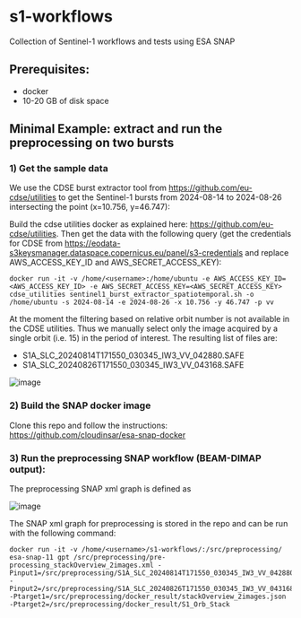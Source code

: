 # s1-workflows
Collection of Sentinel-1 workflows and tests using ESA SNAP

## Prerequisites:
- docker
- 10-20 GB of disk space

## Minimal Example: extract and run the preprocessing on two bursts

### 1) Get the sample data

We use the CDSE burst extractor tool from https://github.com/eu-cdse/utilities to get the Sentinel-1 bursts from 2024-08-14 to 2024-08-26 intersecting the point (x=10.756, y=46.747):

Build the cdse utilities docker as explained here: https://github.com/eu-cdse/utilities. Then get the data with the following query (get the credentials for CDSE from https://eodata-s3keysmanager.dataspace.copernicus.eu/panel/s3-credentials and replace AWS_ACCESS_KEY_ID and AWS_SECRET_ACCESS_KEY):

```
docker run -it -v /home/<username>:/home/ubuntu -e AWS_ACCESS_KEY_ID=<AWS_ACCESS_KEY_ID> -e AWS_SECRET_ACCESS_KEY=<AWS_SECRET_ACCESS_KEY> cdse_utilities sentinel1_burst_extractor_spatiotemporal.sh -o /home/ubuntu -s 2024-08-14 -e 2024-08-26 -x 10.756 -y 46.747 -p vv
```

At the moment the filtering based on relative orbit number is not available in the CDSE utilities. Thus we manually select only the image acquired by a single orbit (i.e. 15) in the period of interest. The resulting list of files are:
- S1A_SLC_20240814T171550_030345_IW3_VV_042880.SAFE
- S1A_SLC_20240826T171550_030345_IW3_VV_043168.SAFE

![image](https://github.com/user-attachments/assets/274ab2d9-345a-418a-88ac-be5300a4ad1c)


### 2) Build the SNAP docker image

Clone this repo and follow the instructions: https://github.com/cloudinsar/esa-snap-docker

### 3) Run the preprocessing SNAP workflow (BEAM-DIMAP output):

The preprocessing SNAP xml graph is defined as

![image](https://github.com/user-attachments/assets/ddc18de7-4813-45cd-8568-6c3eb5b738b3)

The SNAP xml graph for preprocessing is stored in the repo and can be run with the following command:

```
docker run -it -v /home/<username>/s1-workflows/:/src/preprocessing/ esa-snap-11 gpt /src/preprocessing/pre-processing_stackOverview_2images.xml -Pinput1=/src/preprocessing/S1A_SLC_20240814T171550_030345_IW3_VV_042880.SAFE/manifest.safe -Pinput2=/src/preprocessing/S1A_SLC_20240826T171550_030345_IW3_VV_043168.SAFE/manifest.safe -Ptarget1=/src/preprocessing/docker_result/stackOverview_2images.json -Ptarget2=/src/preprocessing/docker_result/S1_Orb_Stack
```

